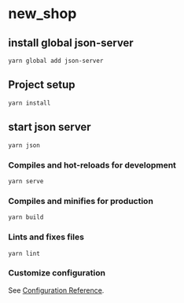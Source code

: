 # new_shop
## install  global json-server
```
yarn global add json-server
```

## Project setup
```
yarn install
```
## start json server
```
yarn json
```

### Compiles and hot-reloads for development
```
yarn serve
```

### Compiles and minifies for production
```
yarn build
```

### Lints and fixes files
```
yarn lint
```

### Customize configuration
See [Configuration Reference](https://cli.vuejs.org/config/).
